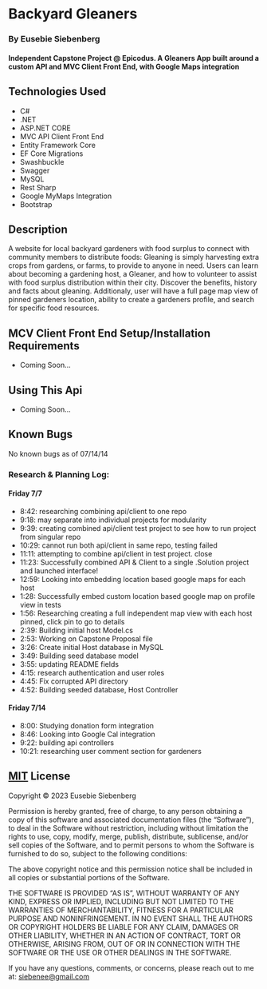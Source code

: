 # Backyard Gleaners

### By Eusebie Siebenberg

#### Independent Capstone Project @ Epicodus. A Gleaners App built around a custom API and MVC Client Front End, with Google Maps integration

## Technologies Used

* C#
* .NET
* ASP.NET CORE
* MVC API Client Front End
* Entity Framework Core
* EF Core Migrations
* Swashbuckle
* Swagger
* MySQL
* Rest Sharp
* Google MyMaps Integration
* Bootstrap

## Description 

A website for local backyard gardeners with food surplus to connect with community members to distribute foods: Gleaning is simply harvesting extra crops from gardens, or farms, to provide to anyone in need. Users can learn about becoming a gardening host, a Gleaner, and how to volunteer to assist with food surplus distribution within their city. Discover the benefits, history and facts about gleaning. Additionaly, user will have a full page map view of pinned gardeners location, ability to create a gardeners profile, and search for specific food resources.

## MCV Client Front End Setup/Installation Requirements

* Coming Soon...

## Using This Api

* Coming Soon...

## Known Bugs

No known bugs as of 07/14/14

### Research & Planning Log:
#### Friday 7/7
* 8:42: researching combining api/client to one repo
* 9:18: may separate into individual projects for modularity
* 9:39: creating combined api/client test project to see how to run project from singular repo
* 10:29: cannot run both api/client in same repo, testing failed
* 11:11: attempting to combine api/client in test project. close
* 11:23: Successfully combined API & Client to a single .Solution project and launched interface!
* 12:59: Looking into embedding location based google maps for each host
* 1:28: Successfully embed custom location based google map on profile view in tests
* 1:56: Researching creating a full independent map view with each host pinned, click pin to go to details
* 2:39: Building initial host Model.cs
* 2:53: Working on Capstone Proposal file
* 3:26: Create initial Host database in MySQL
* 3:49: Building seed database model
* 3:55: updating README fields
* 4:15: research authentication and user roles
* 4:45: Fix corrupted API directory
* 4:52: Building seeded database, Host Controller

#### Friday 7/14
* 8:00: Studying donation form integration
* 8:46: Looking into Google Cal integration
* 9:22: building api controllers
* 10:21: researching user comment section for gardeners 

## [MIT](https://opensource.org/license/mit/) License 

Copyright © 2023 Eusebie Siebenberg

Permission is hereby granted, free of charge, to any person obtaining a copy of this software and associated documentation files (the “Software”), to deal in the Software without restriction, including without limitation the rights to use, copy, modify, merge, publish, distribute, sublicense, and/or sell copies of the Software, and to permit persons to whom the Software is furnished to do so, subject to the following conditions:

The above copyright notice and this permission notice shall be included in all copies or substantial portions of the Software.

THE SOFTWARE IS PROVIDED “AS IS”, WITHOUT WARRANTY OF ANY KIND, EXPRESS OR IMPLIED, INCLUDING BUT NOT LIMITED TO THE WARRANTIES OF MERCHANTABILITY, FITNESS FOR A PARTICULAR PURPOSE AND NONINFRINGEMENT. IN NO EVENT SHALL THE AUTHORS OR COPYRIGHT HOLDERS BE LIABLE FOR ANY CLAIM, DAMAGES OR OTHER LIABILITY, WHETHER IN AN ACTION OF CONTRACT, TORT OR OTHERWISE, ARISING FROM, OUT OF OR IN CONNECTION WITH THE SOFTWARE OR THE USE OR OTHER DEALINGS IN THE SOFTWARE.

If you have any questions, comments, or concerns, please reach out to me at: siebenee@gmail.com